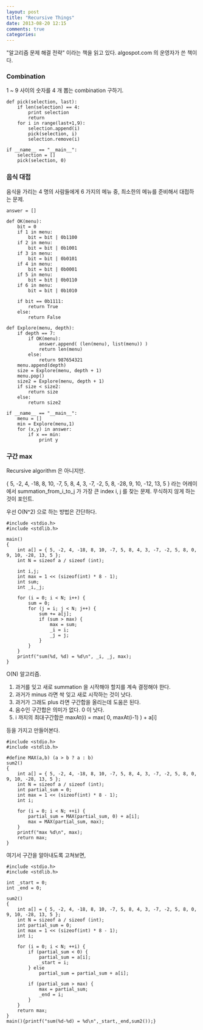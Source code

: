 ```yaml
---
layout: post
title: "Recursive Things"
date: 2013-08-20 12:15
comments: true
categories: 
---
```


"알고리즘 문제 해결 전략" 이라는 책을 읽고 있다. algospot.com 의 운영자가 쓴 책이다.

### Combination

1 ~ 9 사이의 숫자를 4 개 뽑는 combination 구하기.

    def pick(selection, last):
        if len(selection) == 4:
            print selection
            return
        for i in range(last+1,9):
            selection.append(i)
            pick(selection, i)
            selection.remove(i)

    if __name__ == "__main__":
        selection = []
        pick(selection, 0)

### 음식 대접

음식을 가리는 4 명의 사람들에게 6 가지의 메뉴 중, 최소한의 메뉴를 준비해서 대접하는 문제.

    answer = []

    def OK(menu):
        bit = 0
        if 1 in menu:
            bit = bit | 0b1100
        if 2 in menu:
            bit = bit | 0b1001
        if 3 in menu:
            bit = bit | 0b0101
        if 4 in menu:
            bit = bit | 0b0001
        if 5 in menu:
            bit = bit | 0b0110
        if 6 in menu:
            bit = bit | 0b1010

        if bit == 0b1111:
            return True
        else:
            return False

    def Explore(menu, depth):
        if depth == 7:
            if OK(menu):
                answer.append( (len(menu), list(menu)) )
                return len(menu)
            else:
                return 987654321
        menu.append(depth)
        size = Explore(menu, depth + 1)
        menu.pop()
        size2 = Explore(menu, depth + 1)
        if size < size2:
            return size
        else:
            return size2

    if __name__ == "__main__":
        menu = []
        min = Explore(menu,1)
        for (x,y) in answer:
            if x == min:
                print y

### 구간 max

Recursive algorithm 은 아니지만.

{ 5, -2, 4, -18, 8, 10, -7, 5, 8, 4, 3, -7, -2, 5, 8, -28, 9, 10, -12, 13, 5 } 라는 어레이에서 summation_from_i_to_j 가 가장 큰 index i, j 를 찾는 문제. 무식하지 않게 하는 것이 포인트.

우선 O(N^2) 으로 하는 방법은 간단하다.

    #include <stdio.h>
    #include <stdlib.h>

    main()
    {
        int a[] = { 5, -2, 4, -18, 8, 10, -7, 5, 8, 4, 3, -7, -2, 5, 8, 0, 9, 10, -28, 13, 5 };
        int N = sizeof a / sizeof (int);

        int i,j;
        int max = 1 << (sizeof(int) * 8 - 1);
        int sum;
        int _i,_j;

        for (i = 0; i < N; i++) {
            sum = 0;
            for (j = i; j < N; j++) {
                sum += a[j];
                if (sum > max) {
                    max = sum;
                    _i = i;
                    _j = j;
                }
            }
        }
        printf("sum(%d, %d) = %d\n", _i, _j, max);
    }

O(N) 알고리즘.

1. 과거를 잊고 새로 summation 을 시작해야 할지를 계속 결정해야 한다.
2. 과거가 minus 라면 싹 잊고 새로 시작하는 것이 낫다.
3. 과거가 그래도 plus 라면 구간합을 올리는데 도움은 된다.
4. 음수인 구간합은 의미가 없다. 0 이 낫다.
5. i 까지의 최대구간합은 maxAt(i) = max( 0, maxAt(i-1) ) + a[i]

등을 가지고 만들어본다.

    #include <stdio.h>
    #include <stdlib.h>

    #define MAX(a,b) (a > b ? a : b)
    sum2() 
    {
        int a[] = { 5, -2, 4, -18, 8, 10, -7, 5, 8, 4, 3, -7, -2, 5, 8, 0, 9, 10, -28, 13, 5 };
        int N = sizeof a / sizeof (int);
        int partial_sum = 0;
        int max = 1 << (sizeof(int) * 8 - 1);
        int i;

        for (i = 0; i < N; ++i) {
            partial_sum = MAX(partial_sum, 0) + a[i];
            max = MAX(partial_sum, max);
        }
        printf("max %d\n", max);
        return max;
    }

여기서 구간을 알아내도록 고쳐보면,

    #include <stdio.h>
    #include <stdlib.h>

    int _start = 0;
    int _end = 0;

    sum2() 
    {
        int a[] = { 5, -2, 4, -18, 8, 10, -7, 5, 8, 4, 3, -7, -2, 5, 8, 0, 9, 10, -28, 13, 5 };
        int N = sizeof a / sizeof (int);
        int partial_sum = 0;
        int max = 1 << (sizeof(int) * 8 - 1);
        int i;

        for (i = 0; i < N; ++i) {
            if (partial_sum < 0) {
                partial_sum = a[i];
                _start = i;
            } else
                partial_sum = partial_sum + a[i];

            if (partial_sum > max) {
                max = partial_sum;
                _end = i;
            } 
        }
        return max;
    }
    main(){printf("sum(%d-%d) = %d\n",_start,_end,sum2());}
